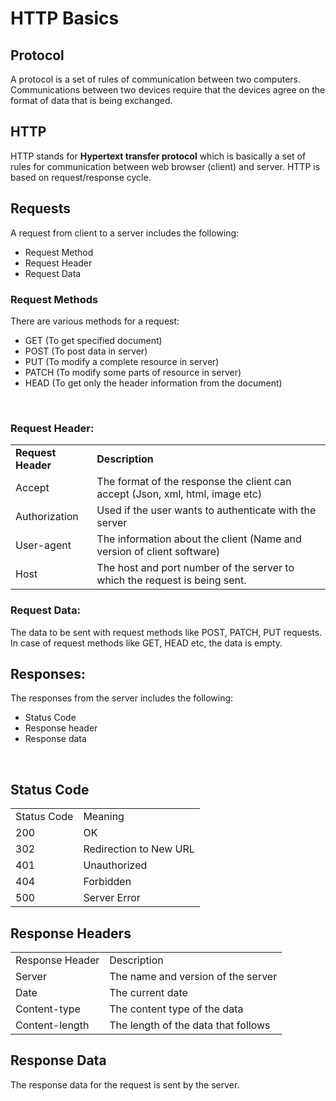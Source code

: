 # HTTP Basics

## Protocol 
A protocol is a set of rules of communication between two computers. Communications between two devices require that the devices agree on the format of data that is being exchanged. 

## HTTP 
HTTP stands for <b>Hypertext transfer protocol</b> which is basically a set of rules for communication between web browser (client) and server. 
HTTP is based on request/response cycle.  

## Requests 
A request from client to a server includes the following: 
<ul>
  <li>Request Method</li>
  <li>Request Header</li>
  <li>Request Data</li>
</ul>


### Request Methods 
There are various methods for a request:  

<ul>
  <li> GET (To get specified document) </li>
  <li> POST (To post data in server) </li>
  <li> PUT (To modify a complete resource in server) </li>
  <li> PATCH (To modify some parts of resource in server) </li>
  <li> HEAD (To get only the header information from the document) </li>
</ul>
  
  
### Request Header: 
<table>
  <tr>
    <td><b>Request Header</b></td>
    <td><b>Description</b></td>
  </tr>
  <tr>
    <td>Accept </td>
    <td>The format of the response the client can accept (Json, xml, html, image etc)</td>
  </tr>
  <tr>
    <td>Authorization</td>
    <td>Used if the user wants to authenticate with the server </td>
  </tr>
  <tr>
    <td>User-agent</td>
    <td>The information about the client (Name and version of client software)</td>
  </tr>
  <tr>
    <td>Host</td>
    <td>The host and port number of the server to which the request is being sent.</td>
  </tr>
</table>

### Request Data: 
The data to be sent with request methods like POST, PATCH, PUT requests. In case of request methods like GET, HEAD etc, the data is empty. 

## Responses: 

The responses from the server includes the following: 
<ul>
  <li>Status Code</li> 
  <li>Response header</li> 
  <li>Response data</li> 
</ul>
  
  
## Status Code 


<table>
  <tr>
    <td>
      Status Code 
    </td>
    <td>
      Meaning
    </td>
  </tr>
   
  <tr>
    <td>
      200
    </td>
    <td>
      OK
    </td>
  </tr>
    
  <tr>
    <td>
      302
    </td>
    <td>
      Redirection to New URL
    </td>
  </tr>
    
  <tr>
    <td>
      401 
    </td>
    <td>
      Unauthorized
    </td>
  </tr>
    
  <tr>
    <td>
      404 
    </td>
    <td>
      Forbidden
    </td>
  </tr>
    
  <tr>
    <td>
      500
    </td>
    <td>
      Server Error
    </td>
  </tr>
    
</table>


## Response Headers 


<table>
  
  <tr>
    <td>
      Response Header 
    </td>
    <td>
      Description
    </td>
  </tr>
  
  <tr>
    <td>
      Server
    </td>
    <td>
      The name and version of the server 
    </td>
  </tr>
  
  <tr>
    <td>
      Date 
    </td>
    <td>
      The current date
    </td>
  </tr>
  
  <tr>
    <td>
      Content-type 
    </td>
    <td>
      The content type of the data 
    </td>
  </tr>
  
  <tr>
    <td>
      Content-length 
    </td>
    <td>
      The length of the data that follows 
    </td>
  </tr>
  
</table>
  
## Response Data 
The response data for the request is sent by the server. 
